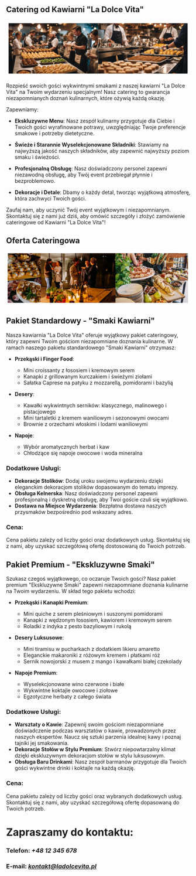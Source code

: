 ## Catering od Kawiarni "La Dolce Vita"

<img src="img/ctg x.png">  

Rozpieść swoich gości wykwintnymi smakami z naszej kawiarni "La Dolce Vita" na Twoim wydarzeniu specjalnym! Nasz catering to gwarancja niezapomnianych doznań kulinarnych, które ożywią każdą okazję.

Zapewniamy:

- **Ekskluzywne Menu**: Nasz zespół kulinarny przygotuje dla Ciebie i Twoich gości wyrafinowane potrawy, uwzględniając Twoje preferencje smakowe i potrzeby dietetyczne.

- **Świeże i Starannie Wyselekcjonowane Składniki**: Stawiamy na najwyższą jakość naszych składników, aby zapewnić najwyższy poziom smaku i świeżości.

- **Profesjonalną Obsługę**: Nasz doświadczony personel zapewni niezawodną obsługę, aby Twój event przebiegał płynnie i bezproblemowo.

- **Dekoracje i Detale**: Dbamy o każdy detal, tworząc wyjątkową atmosferę, która zachwyci Twoich gości.

Zaufaj nam, aby uczynić Twój event wyjątkowym i niezapomnianym. Skontaktuj się z nami już dziś, aby omówić szczegóły i złożyć zamówienie cateringowe od Kawiarni "La Dolce Vita"!




## Oferta Cateringowa  

<img src="img/ctg z.png" >  


## Pakiet Standardowy - "Smaki Kawiarni"

Nasza kawiarnia "La Dolce Vita" oferuje wyjątkowy pakiet cateringowy, który zapewni Twoim gościom niezapomniane doznania kulinarne. W ramach naszego pakietu standardowego "Smaki Kawiarni" otrzymasz:

- **Przekąski i Finger Food**:
  - Mini croissanty z łososiem i kremowym serem
  - Kanapki z grillowanym kurczakiem i świeżymi ziołami
  - Sałatka Caprese na patyku z mozzarellą, pomidorami i bazylią

- **Desery**:
  - Kawałki wykwintnych serników: klasycznego, malinowego i pistacjowego
  - Mini tartaletki z kremem waniliowym i sezonowymi owocami
  - Brownie z orzechami włoskimi i lodami waniliowymi

- **Napoje**:
  - Wybór aromatycznych herbat i kaw
  - Chłodzące się napoje owocowe i woda mineralna

### Dodatkowe Usługi:

- **Dekoracje Stolików**: Dodaj uroku swojemu wydarzeniu dzięki eleganckim dekoracjom stolików dopasowanym do tematu imprezy.
- **Obsługa Kelnerska**: Nasz doświadczony personel zapewni profesjonalną i dyskretną obsługę, aby Twoi goście czuli się wyjątkowo.
- **Dostawa na Miejsce Wydarzenia**: Bezpłatna dostawa naszych przysmaków bezpośrednio pod wskazany adres.

### Cena: 
Cena pakietu zależy od liczby gości oraz dodatkowych usług. Skontaktuj się z nami, aby uzyskać szczegółową ofertę dostosowaną do Twoich potrzeb.



## Pakiet Premium - "Ekskluzywne Smaki"

Szukasz czegoś wyjątkowego, co oczaruje Twoich gości? Nasz pakiet premium "Ekskluzywne Smaki" zapewni niezapomniane doznania kulinarne na Twoim wydarzeniu. W skład tego pakietu wchodzi:

- **Przekąski i Kanapki Premium**:
  - Mini quiche z serem pleśniowym i suszonymi pomidorami
  - Kanapki z wędzonym łososiem, kawiorem i kremowym serem
  - Roladki z indyka z pesto bazyliowym i rukolą

- **Desery Luksusowe**:
  - Mini tiramisu w pucharkach z dodatkiem likieru amaretto
  - Eleganckie makaroniki z różowym kremem i płatkami róż
  - Sernik nowojorski z musem z mango i kawałkami białej czekolady

- **Napoje Premium**:
  - Wyselekcjonowane wino czerwone i białe
  - Wykwintne koktajle owocowe i ziołowe
  - Egzotyczne herbaty z całego świata

### Dodatkowe Usługi:

- **Warsztaty o Kawie**: Zapewnij swoim gościom niezapomniane doświadczenie podczas warsztatów o kawie, prowadzonych przez naszych ekspertów. Naucz się sztuki parzenia idealnej kawy i poznaj tajniki jej smakowania.
- **Dekoracje Stołów w Stylu Premium**: Stwórz niepowtarzalny klimat dzięki ekskluzywnym dekoracjom stołów w stylu luksusowym.
- **Obsługa Baru Drinkami**: Nasz zespół barmanów przygotuje dla Twoich gości wykwintne drinki i koktajle na każdą okazję.

### Cena: 
Cena pakietu zależy od liczby gości oraz wybranych dodatkowych usług. Skontaktuj się z nami, aby uzyskać szczegółową ofertę dopasowaną do Twoich potrzeb.


# Zapraszamy do kontaktu:
### Telefon: *+48 12 345 678*  
### E-mail: *kontakt@ladolcevita.pl*  


